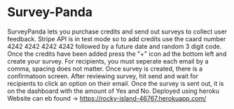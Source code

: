 # Survey-Panda
SurveyPanda lets you purchase credits and send out surveys to collect user feedback.
Stripe API is in test mode so to add credits use the caard number 4242 4242 4242 4242 followed by a future date and random 3 digit code.
Once the credits have been added press the "+" icon ad the bottom left and create your survey. 
For recipients, you must seperate each email by a comma, spacing does not matter.
Once survey is created, there is a confirmatoon screen.
After reviewing survey, hit send and wait for recipients to click an option on their email.
Once the survey is sent out, it is on the dashboard with the amount of Yes and No. 
Deployed using heroku 
Website can eb found -> https://rocky-island-46767.herokuapp.com/
